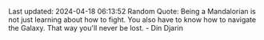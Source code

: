 Last updated: 2024-04-18 06:13:52
Random Quote: Being a Mandalorian is not just learning about how to fight. You also have to know how to navigate the Galaxy. That way you'll never be lost. - Din Djarin
